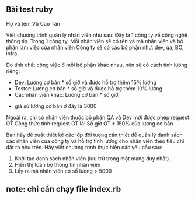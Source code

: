 ## Bài test ruby
Họ và tên: Vũ Cao Tân

Viết chương trình quản lý nhân viên như sau:
Đây là 1 công ty về công nghệ thông tin.
Trong 1 công ty, Mỗi nhân viên sẽ có tên và mã nhân viên và bộ phận làm việc của nhân viên
Công ty sẽ có các bộ phận như: dev, qa, BO, infra

Do tính chất công việc ở mỗi bộ phận khác nhau, nên sẽ có cách tính lương riêng:
+ Dev: Lương cơ bản * số giờ  và được hỗ trợ thêm 15% lương
+ Tester: Lương cơ bản * số giờ  và được hỗ trợ thêm 10% lương
+ Các nhân viên khác: Lương cơ bản * số giờ 
* giả sử lương cơ bản ở đây là 3000

Ngoài ra, chỉ có nhân viên thuộc bộ phận QA và Dev mới được phép request OT
Công thức tính request OT là: Số giờ OT * 150% của lương cơ bản

Bạn hãy đề xuất thiết kế các lớp đối tượng cần thiết để quản lý danh sách các nhân viên của công ty và hỗ trợ tính lương cho nhân viên theo tiêu chí đặt ra như trên.
Hãy viết chương trình thực hiện các yêu cầu sau:

1. Khởi tạo danh sách nhân viên (lưu trữ trong một mảng duy nhất).
2. Hiển thị toàn bộ thông tin nhân viên
3. Lấy ra mã nhân viên có số lương > 5000

## note: chỉ cần chạy file index.rb 
